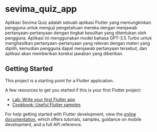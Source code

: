# sevima_quiz_app

Aplikasi Sevima Quiz adalah sebuah aplikasi Flutter yang memungkinkan pengguna untuk menguji pengetahuan mereka dengan menjawab pertanyaan-pertanyaan dengan tingkat kesulitan yang ditentukan oleh pengguna. Aplikasi ini menggunakan model bahasa GPT-3.5 Turbo untuk menghasilkan pertanyaan-pertanyaan yang relevan dengan materi yang dipilih, kemudian pengguna dapat menjawab pertanyaan tersebut, dan aplikasi akan memberikan koreksi jawaban yang diberikan.



## Getting Started

This project is a starting point for a Flutter application.

A few resources to get you started if this is your first Flutter project:

- [Lab: Write your first Flutter app](https://docs.flutter.dev/get-started/codelab)
- [Cookbook: Useful Flutter samples](https://docs.flutter.dev/cookbook)

For help getting started with Flutter development, view the
[online documentation](https://docs.flutter.dev/), which offers tutorials,
samples, guidance on mobile development, and a full API reference.
